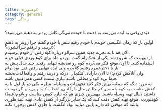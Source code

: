 ```yaml
---
title: کوهنوردی
category: general
tags: زندگی 
---
```


دیدی وقتی یه ایده می‌رسه به ذهنت با خودت می‌گی کاش زودتر به ذهنم می‌رسید؟ <br> 

اولین بار که رمان انگلیسی خوندم یا خودم رفتم سفر با خودم گفتم چرا زودتر به ذهنم نرسید و نرفتم سراغشون؟:(<br>
الان هم با یه تجربه جدید همین سوالو درباره کوه رفتن از خودم پرسیدم. <br>
اردیبهشت که شروع شد یکی از همکارام گفت این دو ماه برای کوهنوردی خیلی خوبه استفاده کنید. تا اون موقع فکر می‌کردم کوه رو نمی‌شه تنهایی رفت. چند سال پیش یه بار با دخترعموم رفتیم گلابدره ولی ایده تنهایی رفتن قفل بود برام.<br>
ولی آنلاکش کردم:) تا الان دارآباد، کلکچال، درکه و دربند رفتم و واقعا لذت‌بخشه.<br>
حتما برید کوه و مطمُن باشید نیازی نیست کسی همراهتون باشه.<br>
یه مورد دیگه که ممکنه بهش فکر کنید تجهیزات و وسایله. بنظرم یکی دو بار اول با یه کفش مناسب یه کوه با مسیر کم چالش مثل دارآباد رو انتخاب کنید و برید و اگر دوست داشتید دنبال تهیه وسیله باشید. مهمترین چیزی هم که نیازه کفش مناسب و باتوم(عصا) کوهنوردیه. موقع تهیه کفش دقت کنید که یک سایز بزرگتر از کفش عادی تهیه کنید طوری باشه که موقعی که دارید پایین میایید نوک انگشت با جلوی کفش برخورد نکنه. 
